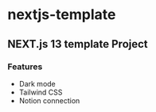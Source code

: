 # nextjs-template

## NEXT.js 13 template Project

### Features
- Dark mode
- Tailwind CSS
- Notion connection
